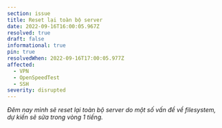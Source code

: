 ```yaml
---
section: issue
title: Reset lại toàn bộ server
date: 2022-09-16T16:00:05.967Z
resolved: true
draft: false
informational: true
pin: true
resolvedWhen: 2022-09-16T17:00:05.977Z
affected:
  - VPN
  - OpenSpeedTest
  - SSH
severity: disrupted
---
```

*Đêm nay mình sẽ reset lại toàn bộ server do một số vấn đề về filesystem, dự kiến sẽ sửa trong vòng 1 tiếng.*